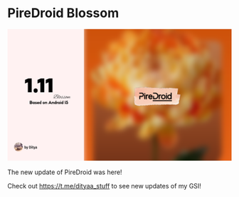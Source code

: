 # PireDroid Blossom

<img src="https://raw.githubusercontent.com/Dityay/PireDroid/refs/heads/main/Untitled4.png"/>

The new update of PireDroid was here!

Check out https://t.me/dityaa_stuff to see new updates of my GSI!
